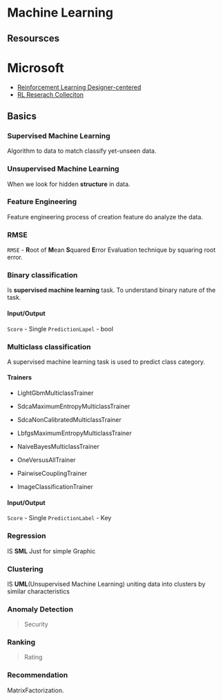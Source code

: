 # Machine Learning

## Resoursces

# Microsoft 

- [Reinforcement Learning Designer-centered](https://www.microsoft.com/en-us/research/blog/designer-centered-reinforcement-learning/?OCID=msr_blog_DesignerRL_highlights1)
- [RL Reserach Colleciton](https://www.microsoft.com/en-us/research/blog/research-collection-reinforcement-learning-at-microsoft/)

## Basics

### Supervised Machine Learning

Algorithm to data to match classify yet-unseen data.

### Unsupervised Machine Learning

When we look for hidden **structure** in data.

### Feature Engineering

Feature engineering process of creation feature do analyze the data.

### RMSE

`RMSE` - **R**oot of **M**ean **S**quared **E**rror
Evaluation technique by squaring root error.

### Binary classification

Is **supervised machine learning** task. To understand binary nature of the task.

#### Input/Output

`Score` - Single
`PredictionLapel` - bool

### Multiclass classification

A supervised machine learning task is used to predict class category.

#### Trainers

- LightGbmMulticlassTrainer
- SdcaMaximumEntropyMulticlassTrainer
- SdcaNonCalibratedMulticlassTrainer
- LbfgsMaximumEntropyMulticlassTrainer
- NaiveBayesMulticlassTrainer
- OneVersusAllTrainer
- PairwiseCouplingTrainer

- ImageClassificationTrainer

#### Input/Output

`Score` - Single
 `PredictionLabel` - Key

### Regression

IS **SML** Just for simple Graphic

 ### Clustering

IS **UML**(Unsupervised Machine Learning) uniting data into clusters by similar characteristics

### Anomaly Detection

>Security

### Ranking

>Rating

### Recommendation

MatrixFactorization.
